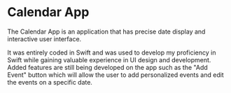 # Calendar App
 
The Calendar App is an application that has precise date display and interactive user interface.

It was entirely coded in Swift and was used to develop my proficiency in Swift while gaining valuable experience in UI design and development. Added features are still being developed on the app such as the "Add Event" button which will allow the user to add personalized events and edit the events on a specific date.
